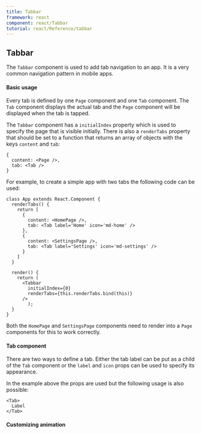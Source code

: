 ```yaml
---
title: Tabbar
framework: react
component: react/Tabbar
tutorial: react/Reference/tabbar
---
```


## Tabbar

The `Tabbar` component is used to add tab navigation to an app. It is a very common navigation pattern in mobile apps.

#### Basic usage

Every tab is defined by one `Page` component and one `Tab` component. The `Tab` component displays the actual tab and the `Page` component will be displayed when the tab is tapped.

The `Tabbar` component has a `initialIndex` property which is used to specify the page that is visible initially. There is also a `renderTabs` property that should be set to a function that returns an array of objects with the keys `content` and `tab`:

```
{
  content: <Page />,
  tab: <Tab />
}
```

For example, to create a simple app with two tabs the following code can be used:

```
class App extends React.Component {
  renderTabs() {
    return [
      {
        content: <HomePage />,
        tab: <Tab label='Home' icon='md-home' />
      },
      {
        content: <SettingsPage />,
        tab: <Tab label='Settings' icon='md-settings' />
      }
    ]
  }

  render() {
    return (
      <Tabbar
        initialIndex={0}
        renderTabs={this.renderTabs.bind(this)}
      />
		);
  }
}
```

Both the `HomePage` and `SettingsPage` components need to render into a `Page` components for this to work correctly.

#### Tab component

There are two ways to define a tab. Either the tab label can be put as a child of the `Tab` component or the `label` and `icon` props can be used to specify its appearance.

In the example above the props are used but the following usage is also possible:

```
<Tab>
  Label
</Tab>
```

#### Customizing animation
